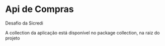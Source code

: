 # Api de Compras
Desafio da Sicredi 

A collection da aplicação está disponível no package collection, na raiz do projeto
